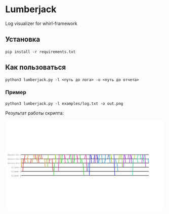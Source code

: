 # Lumberjack

Log visualizer for whirl-framework

## Установка

```
pip install -r requirements.txt
```

## Как пользоваться

```
python3 lumberjack.py -l <путь до лога> -o <путь до отчета>
```

### Пример

```
python3 lumberjack.py -l examples/log.txt -o out.png
```

Результат работы скрипта:

![log.png](examples/log.png)